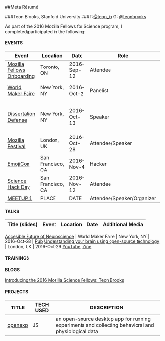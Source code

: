 ##Meta Résumé

###Teon Brooks, Stanford University
###T:[@teon_io](https://twitter.com/teon_io) G: [@teonbrooks](https://github.com/teonbrooks)

As part of the 2016 Mozilla Fellows for Science program, I completed/participated in the following:

#### EVENTS

Event | Location | Date | Role | Title/Descriptor
----- | -------- | ---- | ---- | ----------------
[Mozilla Fellows Onboarding](https://science.mozilla.org/blog/2016-fellows-onboarding-recap) | Toronto, ON  | 2016-Sep-12 | Attendee | Getting to know fellow fellows ;)
[World Maker Faire](http://makerfaire.com/maker/entry/58916/) | New York, NY  | 2016-Oct-2 | Panelist | Accessible Future of Neuroscience
[Dissertation Defense](https://twitter.com/hashtag/teondefends) | New York, NY | 2016-Oct-13 | Speaker | Minding the Gap between Eyetracking and Neurophysiology in Reading
[Mozilla Festival](http://mozillafestival.org) | London, UK | 2016-Oct-28 | Attendee/Speaker | Annual Festivities
[EmojiCon](http://2016.emojicon.co) | San Francisco, CA | 2016-Nov-4 | Hacker | Emoji Semantic Network
[Science Hack Day](http://sf.sciencehackday.org) | San Francisco, CA | 2016-Nov-12 | Attendee
[MEETUP 1]() | PLACE | DATE | Attendee/Speaker/Organizer

#### TALKS
Title (slides) | Event | Location | Date | Additional Media
-------------- | ----- | -------- | ---- | ----------------

[Accesible Future of Neuroscience](https://github.com/teonbrooks/fellows-class-2016/blob/master/teon/slides/16_oct_02_maker_faire.pdf) | World Maker Faire | New York, NY | 2016-Oct-28 | [Pub](http://makerfaire.com/maker/entry/58916/)
[Understanding your brain using open-source technology](https://github.com/teonbrooks/fellows-class-2016/blob/master/teon/slides/16_oct_29_mozfest_lightning_talk.pdf) | London, UK | 2016-Oct-29 [YouTube](https://youtu.be/_NH63TeOE9c), [Zine](https://github.com/teonbrooks/fellows-class-2016/blob/master/teon/zine/teon_zine.pdf)

#### TRAININGS

#### BLOGS
[Introducing the 2016 Mozilla Science Fellows: Teon Brooks](https://science.mozilla.org/blog/intro-to-teon)

#### PROJECTS
TITLE | TECH USED | DESCRIPTION
----- | --------- | ------------
[openexp](https://github.com/openexp/openexp) | JS | an open-source desktop app for running experiments and collecting behavioral and physiological data
